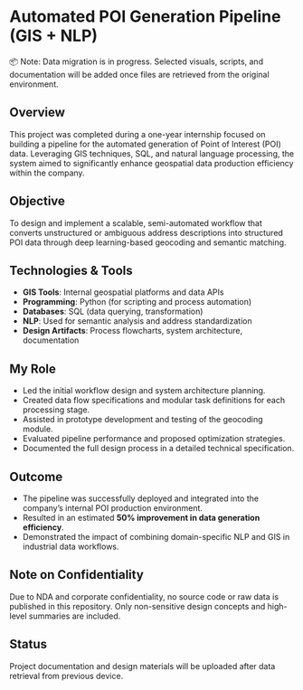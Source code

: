 # Automated POI Generation Pipeline (GIS + NLP)

📦 Note: Data migration is in progress. Selected visuals, scripts, and documentation will be added once files are retrieved from the original environment.


##  Overview
This project was completed during a one-year internship focused on building a pipeline for the automated generation of Point of Interest (POI) data. Leveraging GIS techniques, SQL, and natural language processing, the system aimed to significantly enhance geospatial data production efficiency within the company.

##  Objective
To design and implement a scalable, semi-automated workflow that converts unstructured or ambiguous address descriptions into structured POI data through deep learning-based geocoding and semantic matching.

##  Technologies & Tools
- **GIS Tools**: Internal geospatial platforms and data APIs
- **Programming**: Python (for scripting and process automation)
- **Databases**: SQL (data querying, transformation)
- **NLP**: Used for semantic analysis and address standardization
- **Design Artifacts**: Process flowcharts, system architecture, documentation

##  My Role
- Led the initial workflow design and system architecture planning.
- Created data flow specifications and modular task definitions for each processing stage.
- Assisted in prototype development and testing of the geocoding module.
- Evaluated pipeline performance and proposed optimization strategies.
- Documented the full design process in a detailed technical specification.

##  Outcome
- The pipeline was successfully deployed and integrated into the company’s internal POI production environment.
- Resulted in an estimated **50% improvement in data generation efficiency**.
- Demonstrated the impact of combining domain-specific NLP and GIS in industrial data workflows.

##  Note on Confidentiality
Due to NDA and corporate confidentiality, no source code or raw data is published in this repository. Only non-sensitive design concepts and high-level summaries are included.

##  Status
Project documentation and design materials will be uploaded after data retrieval from previous device.
